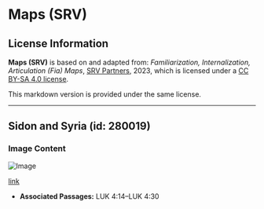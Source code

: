 # Maps (SRV)

## License Information

**Maps (SRV)** is based on and adapted from: _Familiarization, Internalization, Articulation (Fia) Maps_, [SRV Partners](https://srvpartners.org/home/), 2023, which is licensed under a [CC BY-SA 4.0 license](https://creativecommons.org/licenses/by-sa/4.0/legalcode.en).

This markdown version is provided under the same license.



--------------------------------

## Sidon and Syria (id: 280019)

### Image Content

![Image](https://cdn.aquifer.bible/aquifer-content/resources/FIAMaps/sidon-and-syria.jpg)

[link](https://cdn.aquifer.bible/aquifer-content/resources/FIAMaps/sidon-and-syria.jpg)

* **Associated Passages:** LUK 4:14–LUK 4:30

